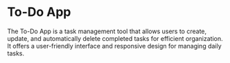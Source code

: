 <h1>To-Do App</h1>

The To-Do App is a task management tool that allows users to create, update, and automatically delete completed tasks for efficient organization. It offers a user-friendly interface and responsive design for managing daily tasks.
